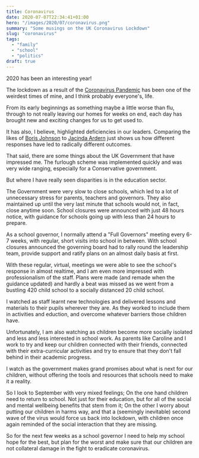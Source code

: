 ```yaml
---
title: Coronavirus
date: 2020-07-07T22:34:41+01:00
hero: "/images/2020/07/coronavirus.png"
summary: "Some musings on the UK Coronavirus Lockdown"
slug: "coronavirus"
tags: 
  - "family"
  - "school"
  - "politics"
draft: true
---
```


2020 has been an interesting year!

The lockdown as a result of the [Coronavirus Pandemic](https://en.wikipedia.org/wiki/COVID-19_pandemic) has been one of the weirdest times of mine, and I think probably everyone's, life.

From its early beginnings as something maybe a little worse than flu, through to not really leaving our homes for weeks on end, each day has brought new and exciting changes for us to get used to.

It has also, I believe, highlighted deficiencies in our leaders. Comparing the likes of [Boris Johnson](https://en.wikipedia.org/wiki/Boris_Johnson) to [Jacinda Ardern](https://en.wikipedia.org/wiki/Jacinda_Ardern) just shows us how different responses have led to radically different outcomes.

That said, there are some things about the UK Government that have impressed me. The furlough scheme was implemented quickly and was very wide ranging, especially for a Conservative government.

But where I have really seen disparities is in the education sector.

The Government were very slow to close schools, which led to a lot of unnecessary stress for parents, teachers and governors. They also maintained up until the very last minute that schools would not, in fact, close anytime soon. School closures were announced with just 48 hours notice, with guidance for schools going up with less than 24 hours to prepare. 

As a school governor, I normally attend a "Full Governors" meeting every 6-7 weeks, with regular, short visits into school in between. With school closures announced the governing board had to rally round the leadership team, provide support and ratify plans on an almost daily basis at first.

With these regular, virtual, meetings we were able to see the school's response in almost realtime, and I am even more impressed with professionalism of the staff. Plans were made (and remade when the guidance updated) and hardly a beat was missed as we went from a bustling 420 child school to a socially distanced 20 child school.

I watched as staff learnt new technologies and delivered lessons and materials to their pupils wherever they are. As they worked to include them in activities and eduction, and overcome whatever barriers those children have.

Unfortunately, I am also watching as children become more socially isolated and less and less interested in school work. As parents like Caroline and I work to try and keep our children connected with their friends, connected with their extra-curricular activities and try to ensure that they don't fall behind in their academic progress.

I watch as the government makes grand promises about what is next for our children, without offering the tools and resources that schools need to make it a reality.

So I look to September with very mixed feelings; On the one hand children need to return to school. Not just for their education, but for all of the social and mental wellbeing benefits that stem from it; On the other I worry about putting our children in harms way, and that a (seemingly inevitable) second wave of the virus would force us back into lockdown, with children once again reminded of the social interaction that they are missing.

So for the next few weeks as a school governor I need to help my school hope for the best, but plan for the worst and make sure that our children are not collateral damage in the fight to eradicate coronavirus.

